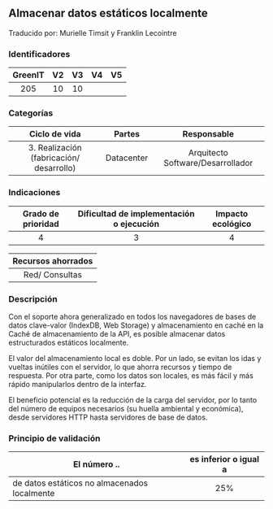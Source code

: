## Almacenar datos estáticos localmente

Traducido por: Murielle Timsit y Franklin Lecointre

### Identificadores

| GreenIT | V2  | V3  | V4  | V5  |
| :-----: | :-: | :-: | :-: | :-: |
|   205   | 10  | 10  |     |     |

### Categorías

|              Ciclo de vida               |   Partes   |            Responsable            |
| :--------------------------------------: | :--------: | :-------------------------------: |
| 3. Realización (fabricación/ desarrollo) | Datacenter | Arquitecto Software/Desarrollador |

### Indicaciones

| Grado de prioridad | Dificultad de implementación o ejecución | Impacto ecológico |
| :----------------: | :--------------------------------------: | :---------------: |
|         4          |                    3                     |         4         |

| Recursos ahorrados |
| :----------------: |
|   Red/ Consultas   |

### Descripción

Con el soporte ahora generalizado en todos los navegadores de bases de datos clave-valor (IndexDB, Web Storage) y almacenamiento en caché en la Caché de almacenamiento de la API, es posible almacenar datos estructurados estáticos localmente.

El valor del almacenamiento local es doble. Por un lado, se evitan los idas y vueltas inútiles con el servidor, lo que ahorra recursos y tiempo de respuesta.
Por otra parte, como los datos son locales, es más fácil y más rápido manipularlos dentro de la interfaz.

El beneficio potencial es la reducción de la carga del servidor, por lo tanto del número de equipos necesarios (su huella ambiental y económica),
desde servidores HTTP hasta servidores de base de datos.

### Principio de validación

| El número ..                                 | es inferior o igual a |
| -------------------------------------------- | :-------------------: |
| de datos estáticos no almacenados localmente |          25%          |
